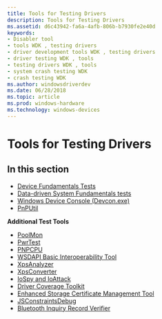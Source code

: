 ```yaml
---
title: Tools for Testing Drivers
description: Tools for Testing Drivers
ms.assetid: d6c43942-fa6a-4afb-806b-b7930fe2e40d
keywords:
- Disabler tool
- tools WDK , testing drivers
- driver development tools WDK , testing drivers
- driver testing WDK , tools
- testing drivers WDK , tools
- system crash testing WDK
- crash testing WDK
ms.author: windowsdriverdev
ms.date: 06/28/2018
ms.topic: article
ms.prod: windows-hardware
ms.technology: windows-devices
---
```


# Tools for Testing Drivers


## <span id="in_this_section"></span>In this section

-   [Device Fundamentals Tests](device-fundamentals-tests.md)
-   [Data-driven System Fundamentals tests](data-driven-system-fundamentals-tests.md)
-   [Windows Device Console (Devcon.exe)](devcon.md)
-   [PnPUtil](pnputil.md)


**Additional Test Tools**

-   [PoolMon](poolmon.md)
-   [PwrTest](pwrtest.md)
-   [PNPCPU](pnpcpu.md)
-   [WSDAPI Basic Interoperability Tool](wsdapi-basic-interoperability-tool.md)
-   [XpsAnalyzer](xpsanalyzer.md)
-   [XpsConverter](xpsconverter.md)
-   [IoSpy and IoAttack](iospy-and-ioattack.md)
-   [Driver Coverage Toolkit](driver-coverage-toolkit.md)
-   [Enhanced Storage Certificate Management Tool](enhanced-storage-certificate-management-tool.md)
-   [JSConstraintsDebug](jsconstraintsdebug.md)
-   [Bluetooth Inquiry Record Verifier](bluetooth-inquiry-record-verifier.md)

 

 





